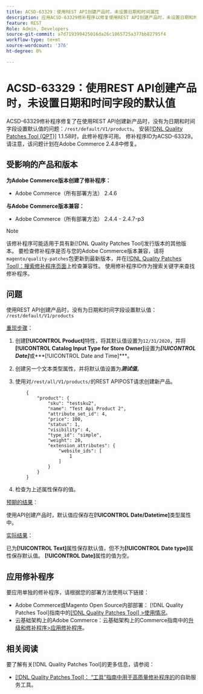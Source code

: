```yaml
---
title: ACSD-63329：使用REST API创建产品时，未设置日期和时间属性
description: 应用ACSD-63329修补程序以修复使用REST API创建产品时，未设置日期和时间字段默认值的Adobe Commerce问题。
feature: REST
Role: Admin, Developers
source-git-commit: a7d719399425016da26c1065725a377bb82795f4
workflow-type: tm+mt
source-wordcount: '376'
ht-degree: 0%

---
```



# ACSD-63329：使用REST API创建产品时，未设置日期和时间字段的默认值

ACSD-63329修补程序修复了在使用REST API创建新产品时，没有为日期和时间字段设置默认值的问题：`/rest/default/V1/products`。 安装[[!DNL Quality Patches Tool (QPT)]](/help/tools/quality-patches-tool/quality-patches-tool-to-self-serve-quality-patches.md) 1.1.58时，此修补程序可用。 修补程序ID为ACSD-63329。 请注意，该问题计划在Adobe Commerce 2.4.8中修复。

## 受影响的产品和版本

**为Adobe Commerce版本创建了修补程序：**

* Adobe Commerce（所有部署方法） 2.4.6

**与Adobe Commerce版本兼容：**

* Adobe Commerce（所有部署方法） 2.4.4 - 2.4.7-p3

>[!NOTE]
>
>该修补程序可能适用于具有新[!DNL Quality Patches Tool]发行版本的其他版本。 要检查修补程序是否与您的Adobe Commerce版本兼容，请将`magento/quality-patches`包更新到最新版本，并在[[!DNL Quality Patches Tool]：搜索修补程序页面](https://experienceleague.adobe.com/tools/commerce-quality-patches/index.html)上检查兼容性。 使用修补程序ID作为搜索关键字来查找修补程序。

## 问题

使用REST API创建产品时，没有为日期和时间字段设置默认值： `/rest/default/V1/products`

<u>重现步骤</u>：

1. 创建&#x200B;**[!UICONTROL Product]**&#x200B;特性，将其默认值设置为`12/31/2020`，并将&#x200B;**[!UICONTROL Catalog Input Type for Store Owner]**&#x200B;设置为&#x200B;***[!UICONTROL Date]***&#x200B;或***[!UICONTROL Date and Time]***。
1. 创建另一个文本类型属性，并将默认值设置为&#x200B;***测试值***。
1. 使用对`/rest/all/V1/products/`的REST APIPOST请求创建新产品。

   ```
       {
           "product": {
               "sku": "testsku2",
               "name": "Test Api Product 2",
               "attribute_set_id": 4,
               "price": 100,
               "status": 1,
               "visibility": 4,
               "type_id": "simple",
               "weight": 20,
               "extension_attributes": {
                   "website_ids": [
                       1
                   ]
               }
           }
       }
   ```

1. 检查为上述属性保存的值。

<u>预期的结果</u>：

使用API创建产品时，默认值应保存在&#x200B;**[!UICONTROL Date/Datetime]**&#x200B;类型属性中。

<u>实际结果</u>：

已为&#x200B;**[!UICONTROL Text]**&#x200B;属性保存默认值，但不为&#x200B;**[!UICONTROL Date type]**&#x200B;属性保存默认值。 **[!UICONTROL Date]**&#x200B;属性的值为空。

## 应用修补程序

要应用单独的修补程序，请根据您的部署方法使用以下链接：

* Adobe Commerce或Magento Open Source内部部署： [!DNL Quality Patches Tool]指南中的[[!DNL Quality Patches Tool] >使用情况](/help/tools/quality-patches-tool/usage.md)。
* 云基础架构上的Adobe Commerce：云基础架构上的Commerce指南中的[升级和修补程序>应用修补程序](https://experienceleague.adobe.com/docs/commerce-cloud-service/user-guide/develop/upgrade/apply-patches.html)。

## 相关阅读

要了解有关[!DNL Quality Patches Tool]的更多信息，请参阅：

* [[!DNL Quality Patches Tool]： “工具”指南中用于高质量修补程序的](/help/tools/quality-patches-tool/quality-patches-tool-to-self-serve-quality-patches.md)的自助服务工具。
